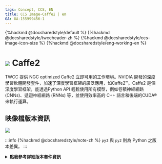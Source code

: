 ```yaml
---
tags: Concept, CCS, EN
title: CCS Image-Caffe2 | en
GA: UA-155999456-1
---
```


{%hackmd @docsharedstyle/default %}
{%hackmd @docsharedstyle/twccheader-zh %}
{%hackmd @docsharedstyle/ccs-image-icon-size %}
{%hackmd @docsharedstyle/eng-working-en %}

# <img class="ccsimgicon" src="https://cos.twcc.ai/SYS-MANUAL/uploads/upload_6b3382d3255e279896320ff106a1565d.png">  Caffe2


TWCC 提供 NGC optimized Caffe2 立即可用的工作環境。NVIDIA 開發的深度學習軟體開發套件，加速了深度學習框架的廣泛應用，如Caffe2™。Caffe2 是個深度學習框架，能透過Python API 輕鬆使用所有模型，例如卷積神經網路 (CNNs)、遞迴神經網路 (RNNs) 等，並使用效率高的 C++ 語言和後端的CUDA® 來執行運算。


## <i class="fa fa-sticky-note" aria-hidden="true"></i> <span class="ccsimglist">映像檔版本資訊</span> 

![](https://cos.twcc.ai/SYS-MANUAL/uploads/upload_988af03ed1d907afb2c3fe0e844f307d.png)


:::info
{%hackmd @docsharedstyle/note-zh %}
`py3` 與 `py2` 則為 Python 之版本差異。
:::


<details class="docspoiler">

<summary><b>點我參考詳細版本套件資訊</b></summary>


- [caffe2-18.08-py3-v1](https://docs.nvidia.com/deeplearning/frameworks/caffe2-release-notes/rel_18.08.html#rel_18.08)
- [caffe2-18.08-py2-v1](https://docs.nvidia.com/deeplearning/frameworks/caffe2-release-notes/rel_18.08.html#rel_18.08)

</details>